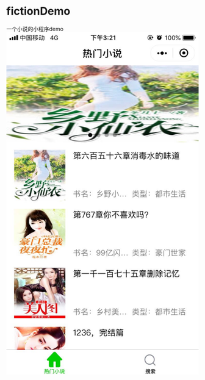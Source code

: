 # fictionDemo
一个小说的小程序demo
![小程序展示](https://github.com/huangchaobo/fictionDemo/raw/master/pages/pic/demo.jpg)

